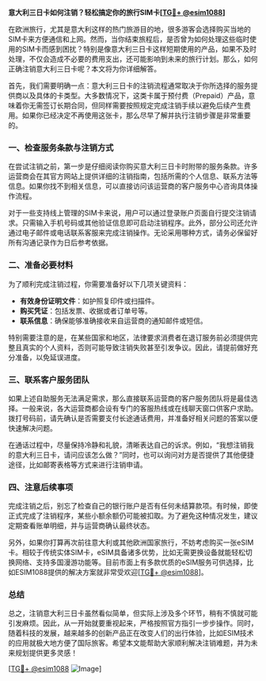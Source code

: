 **意大利三日卡如何注销？轻松搞定你的旅行SIM卡[[TG💪+ @esim1088](https://t.me/s/esim1088)]**

在欧洲旅行，尤其是意大利这样的热门旅游目的地，很多游客会选择购买当地的SIM卡来方便通信和上网。然而，当你结束旅程后，是否曾为如何处理这些临时使用的SIM卡而感到困扰？特别是像意大利三日卡这样短期使用的产品，如果不及时处理，不仅会造成不必要的费用支出，还可能影响到未来的旅行计划。那么，如何正确注销意大利三日卡呢？本文将为你详细解答。

首先，我们需要明确一点：意大利三日卡的注销流程通常取决于你所选择的服务提供商以及具体的卡类型。大多数情况下，这类卡属于预付费（Prepaid）产品，意味着你无需签订长期合同，但同样需要按照规定完成注销手续以避免后续产生费用。如果你已经决定不再使用这张卡，那么尽早了解并执行注销步骤是非常重要的。

### 一、检查服务条款与注销方式

在尝试注销之前，第一步是仔细阅读你购买意大利三日卡时附带的服务条款。许多运营商会在其官方网站上提供详细的注销指南，包括所需的个人信息、联系方法等信息。如果你找不到相关信息，可以直接访问该运营商的客户服务中心咨询具体操作流程。

对于一些支持线上管理的SIM卡来说，用户可以通过登录账户页面自行提交注销请求。只需输入手机号码或其他验证信息即可启动注销程序。此外，部分公司还允许通过电子邮件或电话联系客服来完成注销操作。无论采用哪种方式，请务必保留好所有沟通记录作为日后参考依据。

### 二、准备必要材料

为了顺利完成注销过程，你需要准备好以下几项关键资料：
- **有效身份证明文件**：如护照复印件或扫描件。
- **购买凭证**：包括发票、收据或者订单号等。
- **联系信息**：确保能够准确接收来自运营商的通知邮件或短信。

特别需要注意的是，在某些国家和地区，法律要求消费者在退订服务前必须提供完整且真实的个人资料，否则可能导致注销失败甚至引发争议。因此，请提前做好充分准备，以免延误进度。

### 三、联系客户服务团队

如果上述自助服务无法满足需求，那么直接联系运营商的客户服务团队将是最佳选择。一般来说，各大运营商都会设有专门的客服热线或在线聊天窗口供客户求助。拨打号码前，请先确认是否需要支付长途通话费用，并准备好相关问题的答案以便快速解决问题。

在通话过程中，尽量保持冷静和礼貌，清晰表达自己的诉求。例如，“我想注销我的意大利三日卡，请问应该怎么做？”同时，也可以询问对方是否提供了其他便捷途径，比如邮寄表格等方式来进行注销申请。

### 四、注意后续事项

完成注销之后，别忘了检查自己的银行账户是否有任何未结算款项。有时候，即使正式完成了注销程序，某些小额余额仍可能被扣取。为了避免这种情况发生，建议定期查看账单明细，并与运营商确认最终状态。

另外，如果你打算再次前往意大利或其他欧洲国家旅行，不妨考虑购买一张eSIM卡。相较于传统实体SIM卡，eSIM具备诸多优势，比如无需更换设备就能轻松切换网络、支持多国漫游功能等。目前市面上有多款优质的eSIM服务可供选择，比如ESIM1088提供的解决方案就非常受欢迎[[TG💪+ @esim1088](https://t.me/s/esim1088)]。

### 总结

总之，注销意大利三日卡虽然看似简单，但实际上涉及多个环节，稍有不慎就可能引发麻烦。因此，从一开始就要重视起来，严格按照官方指引一步步操作。同时，随着科技的发展，越来越多的创新产品正在改变人们的出行体验，比如ESIM技术的应用就极大地方便了国际旅客。希望本文能帮助大家顺利解决注销难题，并为未来规划提供更多灵感！

[[TG💪+ @esim1088](https://t.me/s/esim1088) ![Image](https://i.postimg.cc/4NQfJmqS/Snipaste-2025-05-13-00-14-12.png)]